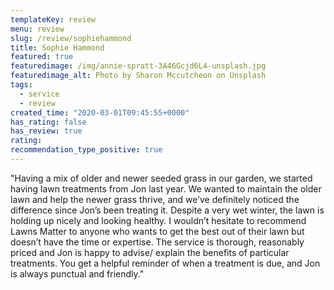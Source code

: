 ```yaml
---
templateKey: review
menu: review
slug: /review/sophiehammond
title: Sophie Hammond
featured: true
featuredimage: /img/annie-spratt-3A46Gcjd6L4-unsplash.jpg
featuredimage_alt: Photo by Sharon Mccutcheon on Unsplash
tags:
  - service
  - review
created_time: "2020-03-01T09:45:55+0000"
has_rating: false
has_review: true
rating: 
recommendation_type_positive: true
---
```

"Having a mix of older and newer seeded grass in our garden, we started having lawn treatments from Jon last year. We wanted to maintain the older lawn and help the newer grass thrive, and we’ve definitely noticed the difference since Jon’s been treating it. Despite a very wet winter, the lawn is holding up nicely and looking healthy. I wouldn’t hesitate to recommend Lawns Matter to anyone who wants to get the best out of their lawn but doesn’t have the time or expertise. The service is thorough, reasonably priced and Jon is happy to advise/ explain the benefits of particular treatments. You get a helpful reminder of when a treatment is due, and Jon is always punctual and friendly."